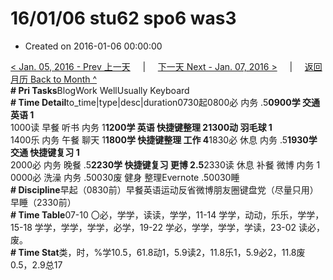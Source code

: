 # 16/01/06 stu62 spo6 was3

* Created on 2016-01-06 00:00:00

[&lt; Jan. 05, 2016 - Prev 上一天](d05.md)     \|     [下一天 Next - Jan. 07, 2016 &gt;](d07.md)     \|     [返回月历 Back to Month ^](index.md)   
**\# Pri Tasks**BlogWork WellUsually Keyboard  
**\# Time Detail**to\_time\|type\|desc\|duration0730起0800必 内务 .5**0900学 交通 英语 1**  
1000读 早餐 听书 内务 1**1200学 英语 快捷键整理 21300动 羽毛球 1**  
1400乐 内务 午餐 聊天 1**1800学 快捷键整理 工作 4**1830必 休息 内务 .5**1930学 交通 快捷键复习 1**  
2000必 内务 晚餐 .5**2230学 快捷键复习 更博 2.5**2330读 休息 补餐 微博 内务 1  
0000必 洗澡 内务 .50030废 健身 整理Evernote .50030睡  
**\# Discipline**早起（0830前）早餐英语运动反省微博朋友圈键盘党（尽量只用）早睡（2330前）  
**\# Time Table**07-10 〇必，学学，读读，学学，11-14 学学，动动，乐乐，学学，15-18 学学，学学，学学，必学，19-22 学必，学学，学学，学读，23-02 读必，废。  
**\# Time Stat**类，时，%学10.5，61.8动1，5.9读2，11.8乐1，5.9必2，11.8废0.5，2.9总17

